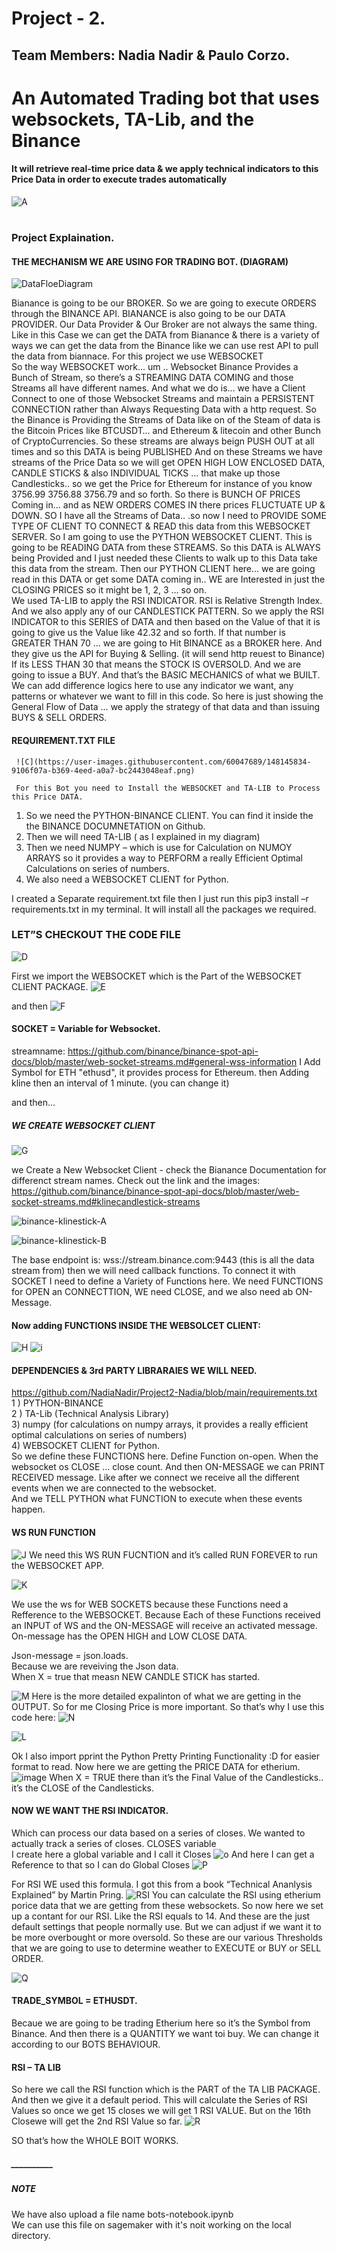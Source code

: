 # Project - 2.
## Team Members: Nadia Nadir & Paulo Corzo. 
# An Automated Trading bot that uses websockets, TA-Lib, and the Binance 
#### It will retrieve real-time price data & we apply technical  indicators to this Price Data in order to execute trades automatically 
![A](https://user-images.githubusercontent.com/60047689/148145549-3cbfdf4b-1443-4c61-8af4-c6e0681a427b.jpeg)

#
### Project Explaination. 

#### THE MECHANISM WE ARE USING FOR TRADING BOT. (DIAGRAM)
![DataFloeDiagram](https://user-images.githubusercontent.com/60047689/147998538-fc8c3c2c-7323-4cb0-ae3d-8137207008e0.png)
  
  Bianance is going to be our BROKER. So we are going to execute ORDERS through the BINANCE API. 
BIANANCE is also going to be our DATA PROVIDER. 
Our Data Provider & Our Broker are not always the same thing. Like in this Case we can get the DATA from Bianance & there is a variety of ways we can get the data from the Binance like we can use rest API to pull the data from biannace. 
For this project we use WEBSOCKET  
So the way WEBSOCKET work… um .. Websocket Binance Provides a Bunch of Stream, so there’s a STREAMING DATA COMING and those Streams all have different names. 
And what we do is… we have a Client Connect to one of those Websocket Streams and maintain a PERSISTENT CONNECTION rather than Always Requesting Data with a http request. 
So the Binance is Providing the Streams of Data like on of the Steam of data is the Bitcoin Prices like BTCUSDT… and Ethereum & litecoin and other Bunch of CryptoCurrencies. 
So these streams are always beign PUSH OUT at all times and so this DATA is being PUBLISHED 
And on these Streams we have streams of the Price Data so we will get OPEN HIGH LOW ENCLOSED DATA, CANDLE STICKS & also INDIVIDUAL TICKS … that make up those Candlesticks.. 
so we get the Price for Ethereum for instance of you know 3756.99 3756.88 3756.79 and so forth. 
So there is BUNCH OF PRICES Coming in… and as NEW ORDERS COMES IN there prices FLUCTUATE UP & DOWN. 
SO I have all the Streams of Data.. .so now I need to PROVIDE SOME TYPE OF CLIENT TO CONNECT & READ this data from this WEBSOCKET SERVER. 
So I am going to use the PYTHON WEBSOCKET CLIENT. 
This is going to be READING DATA from these STREAMS. 
So this DATA is ALWAYS being Provided and I just needed these Clients to walk up to this Data take this data from the stream. 
Then our PYTHON CLIENT here…  we are going read in this DATA  or get some DATA coming in.. 
WE are Interested in just the CLOSING PRICES so it might be 1, 2, 3 … so on.  
We used TA-LIB to apply the RSI INDICATOR. RSI is Relative Strength Index. 
And we also apply any of our CANDLESTICK PATTERN. 
So we apply the RSI INDICATOR to this SERIES of DATA and then based on the Value of that it is going to give us the Value like 42.32 and so forth. 
If that number is GREATER THAN 70 … we are going to Hit BINANCE as a BROKER here. And they give us the API for Buying & Selling. (it will send http reuest to Binance)
If its LESS THAN 30 that means the STOCK IS OVERSOLD. And we are going to issue a BUY. 
And that’s the BASIC MECHANICS of what we BUILT.
We can add difference logics here to use any indicator we want, any patterns or whatever we want to fill in this code. 
So here is just showing the General Flow of Data … we apply the strategy of that data and than issuing BUYS & SELL ORDERS. 
  
    
#### REQUIREMENT.TXT FILE  

     ![C](https://user-images.githubusercontent.com/60047689/148145834-9106f07a-b369-4eed-a0a7-bc2443048eaf.png)

     For this Bot you need to Install the WEBSOCKET and TA-LIB to Process this Price DATA. 
1)	So we need the PYTHON-BINANCE CLIENT. You can find it inside the the BINANCE DOCUMNETATION on Github. 
2)	Then we will need TA-LIB ( as I explained in my diagram) 
3)	Then we need NUMPY – which is use for Calculation on NUMOY ARRAYS so it provides a way to PERFORM a really Efficient Optimal Calculations on series of numbers. 
4)	We also need a WEBSOCKET CLIENT for Python. 

I created a Separate requirement.txt file then I just run this pip3 install –r requirements.txt in my terminal. It will install all the packages we required. 

### LET”S CHECKOUT THE CODE FILE

![D](https://user-images.githubusercontent.com/60047689/148145899-1a10e147-5f02-4d7a-b6a9-cbc51d8e7b6e.png)

First we import the WEBSOCKET which is the Part of the WEBSOCKET CLIENT PACKAGE. 
![E](https://user-images.githubusercontent.com/60047689/148145979-6e404842-5bb3-4a0b-a598-19b649b28792.png)

and then
![F](https://user-images.githubusercontent.com/60047689/148146053-c9bd525c-73c5-4793-ab71-beec83a06fe1.png)

#### SOCKET = Variable for Websocket. 
streamname: https://github.com/binance/binance-spot-api-docs/blob/master/web-socket-streams.md#general-wss-information
 I Add Symbol for ETH "ethusd", it provides process for Ethereum.
then Adding kline then an interval of 1 minute. (you can change it) 

and then... 
##### WE CREATE WEBSOCKET CLIENT 

![G](https://user-images.githubusercontent.com/60047689/148146133-fa30b1ae-d02a-4955-8cc6-c95a68d04ed3.png)

we Create a New Websocket Client - check the Bianance Documentation for differenct stream names. Check out the link and the images: 
https://github.com/binance/binance-spot-api-docs/blob/master/web-socket-streams.md#klinecandlestick-streams

![binance-klinestick-A](https://user-images.githubusercontent.com/60047689/148146203-f76b4aa8-7341-46c5-851f-86b3396b268a.png)

![binance-klinestick-B](https://user-images.githubusercontent.com/60047689/148146212-3b6c6b0d-e868-4b2c-8c98-0453eced5b74.png)

The base endpoint is: wss://stream.binance.com:9443 (this is all the data stream from)
then we will need callback functions.
To connect it with SOCKET I need to define a Variety of Functions here. 
We need FUNCTIONS for OPEN an CONNECTTION, WE need CLOSE, and we also need ab ON-Message. 

#### Now adding FUNCTIONS INSIDE THE WEBSOLCET CLIENT: 
![H](https://user-images.githubusercontent.com/60047689/148146265-8c332764-2ea9-4481-a9d6-3bcba53531fb.png)
![i](https://user-images.githubusercontent.com/60047689/148146278-b06935fb-31fa-4807-8967-4d6dfbc76084.png)


#### DEPENDENCIES & 3rd PARTY LIBRARAIES WE WILL NEED. 
https://github.com/NadiaNadir/Project2-Nadia/blob/main/requirements.txt  
1 ) PYTHON-BINANCE  
2 ) TA-Lib (Technical Analysis Library)  
3) numpy (for calculations on numpy arrays, it provides a really efficient optimal calculations on series of numbers)  
4) WEBSOCKET CLIENT for Python.   
So we define these FUNCTIONS here. 
Define Function on-open. 
When the websocket os CLOSE … close count. 
And then ON-MESSAGE we can PRINT RECEIVED message. 
Like after we connect we receive all the different events when we are connected to the websocket.   
And we TELL PYTHON what FUNCTION to execute when these events happen. 

#### WS RUN FUNCTION
![J](https://user-images.githubusercontent.com/60047689/148146356-26a423f6-2546-46b6-909f-927fdfc7f55f.png)
We need this WS RUN FUCNTION and it’s called RUN FOREVER to run the WEBSOCKET APP. 

![K](https://user-images.githubusercontent.com/60047689/148146398-b1118366-b21e-4d52-bf14-5a4b9a267d92.png)

We use the ws for WEB SOCKETS because these Functions need a Refference to the WEBSOCKET. 
Because Each of these Functions received an INPUT of WS and the ON-MESSAGE will receive an activated message. 
On-message has the OPEN HIGH and LOW CLOSE DATA. 

Json-message = json.loads.  
Because we are reveiving the Json data.  
When X = true that measn NEW CANDLE STICK has started.

![M](https://user-images.githubusercontent.com/60047689/148146463-3888a66f-32f8-408e-a0dc-ad336ccf409d.png)
Here is the more detailed expalinton of what we are getting in the OUTPUT. 
So for me Closing Price is more important. 
So that’s why I use this code here: 
![N](https://user-images.githubusercontent.com/60047689/148146525-0b56b8e9-b963-4f72-b383-5652033e142b.png)

![L](https://user-images.githubusercontent.com/60047689/148146593-f6e91605-c7cd-455e-bf23-ea12070729e5.png)

Ok I also import pprint the Python Pretty Printing Functionality :D for easier format to read.
Now here we are getting the PRICE DATA for etherium. 
![image](https://user-images.githubusercontent.com/60047689/148146667-e6892ba5-02cf-4f2c-8461-df0dd2e61112.png)
When X = TRUE there than it’s the Final Value of the Candlesticks.. it’s the CLOSE of the Candlesticks.   

#### NOW WE WANT THE RSI INDICATOR. 
Which can process our data based on a series of closes. 
We wanted to actually track a series of closes.
CLOSES variable  
I create here a global variable and I call it Closes
![o](https://user-images.githubusercontent.com/60047689/148146779-a80f611e-86e3-4941-b256-e48147f59ab8.png)
And here I can get a Reference to that so I can do Global Closes 
![P](https://user-images.githubusercontent.com/60047689/148146808-22691558-f250-4a81-b7c5-16c1eab1e447.png)

For RSI WE used this formula. I got this from a book “Technical Ananlysis Explained” by Martin Pring. 
![RSI](https://user-images.githubusercontent.com/60047689/148146837-87841487-a549-4ad1-9c12-7d60b82f22c3.png)
You can calculate the RSI using etherium porice data that we are getting from these websockets. 
So now here we set up a contant for our RSI.
Like the RSI equals to 14. And these are the just default settings that people normally use. But we can adjust if we want it to be more overbought or more oversold. 
So these are our various Thresholds that we are going to use to determine weather to EXECUTE or BUY or SELL ORDER. 

![Q](https://user-images.githubusercontent.com/60047689/148146892-5a8f437e-a5a3-4f48-a36c-321d640772ab.png)

#### TRADE_SYMBOL = ETHUSDT. 
Becaue we are going to be trading Etherium here so it’s the Symbol from Binance. 
And then there is a QUANTITY we want toi buy. We can change it according to our BOTS BEHAVIOUR. 

#### RSI – TA LIB
So here we call the RSI function which is the PART of the TA LIB PACKAGE. 
And then we give it a default period. 
This will calculate the Series of RSI Values so once we get 15 closes we will get 1 RSI VALUE. 
But on the 16th Closewe will get the 2nd RSI Value so far. 
![R](https://user-images.githubusercontent.com/60047689/148146952-4c0ae2f5-8de2-4316-95e3-6b5795f594fe.png)

SO that’s how the WHOLE BOIT WORKS.

##### __________
##### NOTE  
We have also upload a file name bots-notebook.ipynb   
We can use this file on sagemaker with it's noit working on the local directory. 
